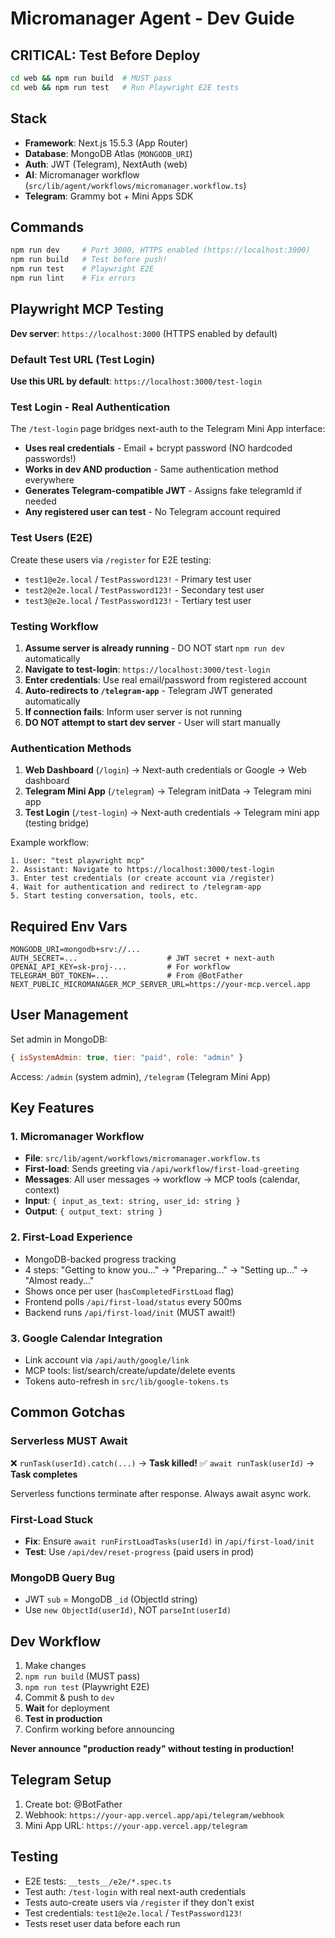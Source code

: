 # Micromanager Agent - Dev Guide

## CRITICAL: Test Before Deploy
```bash
cd web && npm run build  # MUST pass
cd web && npm run test   # Run Playwright E2E tests
```

## Stack
- **Framework**: Next.js 15.5.3 (App Router)
- **Database**: MongoDB Atlas (`MONGODB_URI`)
- **Auth**: JWT (Telegram), NextAuth (web)
- **AI**: Micromanager workflow (`src/lib/agent/workflows/micromanager.workflow.ts`)
- **Telegram**: Grammy bot + Mini Apps SDK

## Commands
```bash
npm run dev     # Port 3000, HTTPS enabled (https://localhost:3000)
npm run build   # Test before push!
npm run test    # Playwright E2E
npm run lint    # Fix errors
```

## Playwright MCP Testing
**Dev server**: `https://localhost:3000` (HTTPS enabled by default)

### Default Test URL (Test Login)
**Use this URL by default**: `https://localhost:3000/test-login`

### Test Login - Real Authentication
The `/test-login` page bridges next-auth to the Telegram Mini App interface:
- **Uses real credentials** - Email + bcrypt password (NO hardcoded passwords!)
- **Works in dev AND production** - Same authentication method everywhere
- **Generates Telegram-compatible JWT** - Assigns fake telegramId if needed
- **Any registered user can test** - No Telegram account required

### Test Users (E2E)
Create these users via `/register` for E2E testing:
- `test1@e2e.local` / `TestPassword123!` - Primary test user
- `test2@e2e.local` / `TestPassword123!` - Secondary test user
- `test3@e2e.local` / `TestPassword123!` - Tertiary test user

### Testing Workflow
1. **Assume server is already running** - DO NOT start `npm run dev` automatically
2. **Navigate to test-login**: `https://localhost:3000/test-login`
3. **Enter credentials**: Use real email/password from registered account
4. **Auto-redirects to `/telegram-app`** - Telegram JWT generated automatically
5. **If connection fails**: Inform user server is not running
6. **DO NOT attempt to start dev server** - User will start manually

### Authentication Methods
1. **Web Dashboard** (`/login`) → Next-auth credentials or Google → Web dashboard
2. **Telegram Mini App** (`/telegram`) → Telegram initData → Telegram mini app
3. **Test Login** (`/test-login`) → Next-auth credentials → Telegram mini app (testing bridge)

Example workflow:
```
1. User: "test playwright mcp"
2. Assistant: Navigate to https://localhost:3000/test-login
3. Enter test credentials (or create account via /register)
4. Wait for authentication and redirect to /telegram-app
5. Start testing conversation, tools, etc.
```

## Required Env Vars
```
MONGODB_URI=mongodb+srv://...
AUTH_SECRET=...                    # JWT secret + next-auth
OPENAI_API_KEY=sk-proj-...         # For workflow
TELEGRAM_BOT_TOKEN=...             # From @BotFather
NEXT_PUBLIC_MICROMANAGER_MCP_SERVER_URL=https://your-mcp.vercel.app
```

## User Management
Set admin in MongoDB:
```js
{ isSystemAdmin: true, tier: "paid", role: "admin" }
```

Access: `/admin` (system admin), `/telegram` (Telegram Mini App)

## Key Features

### 1. Micromanager Workflow
- **File**: `src/lib/agent/workflows/micromanager.workflow.ts`
- **First-load**: Sends greeting via `/api/workflow/first-load-greeting`
- **Messages**: All user messages → workflow → MCP tools (calendar, context)
- **Input**: `{ input_as_text: string, user_id: string }`
- **Output**: `{ output_text: string }`

### 2. First-Load Experience
- MongoDB-backed progress tracking
- 4 steps: "Getting to know you..." → "Preparing..." → "Setting up..." → "Almost ready..."
- Shows once per user (`hasCompletedFirstLoad` flag)
- Frontend polls `/api/first-load/status` every 500ms
- Backend runs `/api/first-load/init` (MUST await!)

### 3. Google Calendar Integration
- Link account via `/api/auth/google/link`
- MCP tools: list/search/create/update/delete events
- Tokens auto-refresh in `src/lib/google-tokens.ts`

## Common Gotchas

### Serverless MUST Await
❌ `runTask(userId).catch(...)` → **Task killed!**
✅ `await runTask(userId)` → **Task completes**

Serverless functions terminate after response. Always await async work.

### First-Load Stuck
- **Fix**: Ensure `await runFirstLoadTasks(userId)` in `/api/first-load/init`
- **Test**: Use `/api/dev/reset-progress` (paid users in prod)

### MongoDB Query Bug
- JWT `sub` = MongoDB `_id` (ObjectId string)
- Use `new ObjectId(userId)`, NOT `parseInt(userId)`

## Dev Workflow
1. Make changes
2. `npm run build` (MUST pass)
3. `npm run test` (Playwright E2E)
4. Commit & push to `dev`
5. **Wait** for deployment
6. **Test in production**
7. Confirm working before announcing

**Never announce "production ready" without testing in production!**

## Telegram Setup
1. Create bot: @BotFather
2. Webhook: `https://your-app.vercel.app/api/telegram/webhook`
3. Mini App URL: `https://your-app.vercel.app/telegram`

## Testing
- E2E tests: `__tests__/e2e/*.spec.ts`
- Test auth: `/test-login` with real next-auth credentials
- Tests auto-create users via `/register` if they don't exist
- Test credentials: `test1@e2e.local` / `TestPassword123!`
- Tests reset user data before each run
